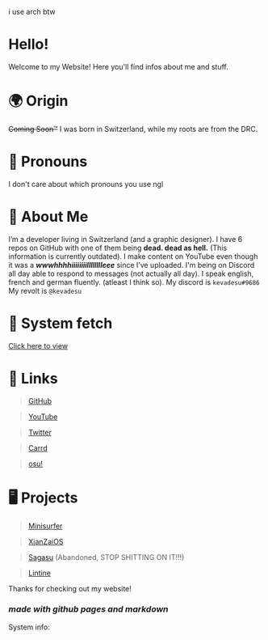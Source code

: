i use arch btw
# Hello!
Welcome to my Website! Here you'll find infos about me and stuff.
# 🌍 Origin
~~Coming Soon™~~ I was born in Switzerland, while my roots are from the DRC.
# 🐋 Pronouns
I don't care about which pronouns you use ngl
# 🐢 About Me
I’m a developer living in Switzerland (and a graphic designer). I have 6 repos on GitHub with one of them being **dead. dead as hell.** (This information is currently outdated). I make content on YouTube even though it was a ***wwwhhhhiiiiiiiilllllllleee*** since I’ve uploaded. I'm being on Discord all day able to respond to messages (not actually all day). I speak english, french and german fluently. (atleast I think so).
My discord is ```kevadesu#9686```
My revolt is ```@kevadesu```
# 🐧 System fetch
[Click here to view](https://kevadesu.github.io/fetch.txt)

# 🔗 Links
> [GitHub](https://github.com/kevadesu)

> [YouTube](https://www.youtube.com/channel/UC7hWezGl7W5H31s0g6hKezA)

> [Twitter](https://twitter.com/kevadesu_off)

> [Carrd](https://kevadesu.carrd.co)

> [osu!](https://osu.ppy.sh/users/16327892)

# 🖥️ Projects
> [Minisurfer](https://minisurfer.weebly.com/)

> [XianZaiOS](https://lintine.github.io/XianZaiOS/)

> [Sagasu](https://github.com/kevadesu/Sagasu) (Abandoned, STOP SHITTING ON IT!!!)

> [Lintine](https://lintine.github.io/)

Thanks for checking out my website!


### ***made with github pages and markdown***
System info:


<!-- This is the picture: https://unsplash.com/photos/PJNO2sLlbB8 -->

<!-- no longer used <body style="background-image: url(https://images.unsplash.com/photo-1591088398332-8a7791972843?ixlib=rb-1.2.1&ixid=MnwxMjA3fDB8MHxwaG90by1wYWdlfHx8fGVufDB8fHx8&auto=format&fit=crop&w=1074&q=80.png);background-repeat: no-repeat;background-attachment: fixed;background-size: cover;"> -->
